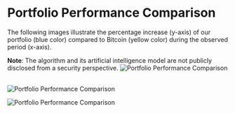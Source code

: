 # Portfolio Performance Comparison

The following images illustrate the percentage increase (y-axis) of our portfolio (blue color) compared to Bitcoin (yellow color) during the observed period (x-axis).

**Note**: The algorithm and its artificial intelligence model are not publicly disclosed from a security perspective.
![Portfolio Performance Comparison](https://github.com/Ezzekieqt/RL-for-stock-market-trading/assets/32141607/2e382caa-0879-4af6-9e0c-3387bcd690d5)
&nbsp;
&nbsp;
&nbsp;
&nbsp;



![Portfolio Performance Comparison](https://github.com/Ezzekieqt/RL-for-stock-market-trading/assets/32141607/c98b1f24-280a-496f-8451-0fc00abd59e2)
&nbsp;
&nbsp;
&nbsp;
&nbsp;



![Portfolio Performance Comparison](https://github.com/Ezzekieqt/RL-for-stock-market-trading/assets/32141607/217f0921-eebf-44cc-94fb-6b1e7b9dfc4c)

